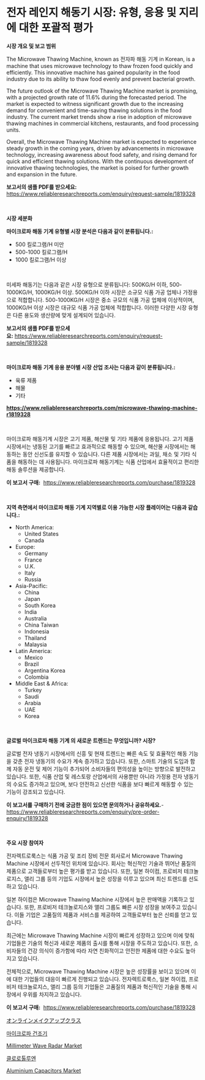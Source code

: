 <p><h1>전자 레인지 해동기 시장: 유형, 응용 및 지리에 대한 포괄적 평가</h1></p><p><strong>시장 개요 및 보고 범위</strong></p>
<p><p>The Microwave Thawing Machine, known as 전자파 해동 기계 in Korean, is a machine that uses microwave technology to thaw frozen food quickly and efficiently. This innovative machine has gained popularity in the food industry due to its ability to thaw food evenly and prevent bacterial growth.</p><p>The future outlook of the Microwave Thawing Machine market is promising, with a projected growth rate of 11.6% during the forecasted period. The market is expected to witness significant growth due to the increasing demand for convenient and time-saving thawing solutions in the food industry. The current market trends show a rise in adoption of microwave thawing machines in commercial kitchens, restaurants, and food processing units.</p><p>Overall, the Microwave Thawing Machine market is expected to experience steady growth in the coming years, driven by advancements in microwave technology, increasing awareness about food safety, and rising demand for quick and efficient thawing solutions. With the continuous development of innovative thawing technologies, the market is poised for further growth and expansion in the future.</p></p>
<p><strong>보고서의 샘플 PDF를 받으세요:</strong> <a href="https://www.reliableresearchreports.com/enquiry/request-sample/1819328">https://www.reliableresearchreports.com/enquiry/request-sample/1819328</a></p>
<p>&nbsp;</p>
<p><strong>시장 세분화</strong></p>
<p><strong>마이크로파 해동 기계 유형별 시장 분석은 다음과 같이 분류됩니다.:</strong></p>
<p><ul><li>500 킬로그램/H 미만</li><li>500-1000 킬로그램/H</li><li>1000 킬로그램/H 이상</li></ul></p>
<p>&nbsp;</p>
<p><p>미세파 해동기는 다음과 같은 시장 유형으로 분류됩니다: 500KG/H 이하, 500-1000KG/H, 1000KG/H 이상. 500KG/H 이하 시장은 소규모 식품 가공 업체나 가정용으로 적합합니다. 500-1000KG/H 시장은 중소 규모의 식품 가공 업체에 이상적이며, 1000KG/H 이상 시장은 대규모 식품 가공 업체에 적합합니다. 이러한 다양한 시장 유형은 다른 용도와 생산량에 맞게 설계되어 있습니다.</p></p>
<p><strong>보고서의 샘플 PDF를 받으세요:</strong>&nbsp;<a href="https://www.reliableresearchreports.com/enquiry/request-sample/1819328">https://www.reliableresearchreports.com/enquiry/request-sample/1819328</a></p>
<p>&nbsp;</p>
<p><strong> 마이크로파 해동 기계 응용 분야별 시장 산업 조사는 다음과 같이 분류됩니다.:</strong></p>
<p><ul><li>육류 제품</li><li>해물</li><li>기타</li></ul></p>
<p><strong><a href="https://www.reliableresearchreports.com/microwave-thawing-machine-r1819328">https://www.reliableresearchreports.com/microwave-thawing-machine-r1819328</a></strong></p>
<p>&nbsp;</p>
<p><p>마이크로파 해동기계 시장은 고기 제품, 해산물 및 기타 제품에 응용됩니다. 고기 제품 시장에서는 냉동된 고기를 빠르고 효과적으로 해동할 수 있으며, 해산물 시장에서는 해동하는 동안 신선도를 유지할 수 있습니다. 다른 제품 시장에서는 과일, 채소 및 기타 식품을 해동하는 데 사용됩니다. 마이크로파 해동기계는 식품 산업에서 효율적이고 편리한 해동 솔루션을 제공합니다.</p></p>
<p><strong>이 보고서 구매:</strong>&nbsp; <a href="https://www.reliableresearchreports.com/purchase/1819328">https://www.reliableresearchreports.com/purchase/1819328</a></p>
<p>&nbsp;</p>
<p><strong>지역 측면에서 마이크로파 해동 기계 지역별로 이용 가능한 시장 플레이어는 다음과 같습니다.:</strong></p>
<p><ul>
    <li>
        North America:
        <ul>
            <li>United States</li>
            <li>Canada</li>
        </ul>
    </li>
    <li>
        Europe:
        <ul>
            <li>Germany</li>
            <li>France</li>
            <li>U.K.</li>
            <li>Italy</li>
            <li>Russia</li>
        </ul>
    </li>
    <li>
        Asia-Pacific:
        <ul>
            <li>China</li>
            <li>Japan</li>
            <li>South Korea</li>
            <li>India</li>
            <li>Australia</li>
            <li>China Taiwan</li>
            <li>Indonesia</li>
            <li>Thailand</li>
            <li>Malaysia</li>
        </ul>
    </li>
    <li>
        Latin America:
        <ul>
            <li>Mexico</li>
            <li>Brazil</li>
            <li>Argentina Korea</li>
            <li>Colombia</li>
        </ul>
    </li>
    <li>
        Middle East & Africa:
        <ul>
            <li>Turkey</li>
            <li>Saudi</li>
            <li>Arabia</li>
            <li>UAE</li>
            <li>Korea</li>
        </ul>
    </li>
    </ul></p>
<p>&nbsp;</p>
<p><strong>글로벌 마이크로파 해동 기계 의 새로운 트렌드는 무엇입니까? 시장?</strong></p>
<p><p>글로벌 전자 냉동기 시장에서의 신흥 및 현재 트렌드는 빠른 속도 및 효율적인 해동 기능을 갖춘 전자 냉동기의 수요가 계속 증가하고 있습니다. 또한, 스마트 기술의 도입과 함께 자동 운전 및 제어 기능이 추가되어 소비자들의 편의성을 높이는 방향으로 발전하고 있습니다. 또한, 식품 산업 및 레스토랑 산업에서의 사용뿐만 아니라 가정용 전자 냉동기의 수요도 증가하고 있으며, 보다 안전하고 신선한 식품을 보다 빠르게 해동할 수 있는 기능이 강조되고 있습니다.</p></p>
<p><strong>이 보고서를 구매하기 전에 궁금한 점이 있으면 문의하거나 공유하세요.</strong>- <a href="https://www.reliableresearchreports.com/enquiry/pre-order-enquiry/1819328">https://www.reliableresearchreports.com/enquiry/pre-order-enquiry/1819328</a></p>
<p>&nbsp;</p>
<p><strong>주요 시장 참여자</strong></p>
<p><p>전자렉트로룩스는 식품 가공 및 조리 장비 전문 회사로서 Microwave Thawing Machine 시장에서 선두적인 위치에 있습니다. 회사는 혁신적인 기술과 뛰어난 품질의 제품으로 고객들로부터 높은 평가를 받고 있습니다. 또한, 일본 하이컴, 프로비저 테크놀로지스, 앨리 그룹 등의 기업도 시장에서 높은 성장을 이루고 있으며 최신 트렌드를 선도하고 있습니다. </p><p>일본 하이컴은 Microwave Thawing Machine 시장에서 높은 판매액을 기록하고 있습니다. 또한, 프로비저 테크놀로지스와 앨리 그룹도 빠른 시장 성장을 보여주고 있습니다. 이들 기업은 고품질의 제품과 서비스를 제공하여 고객들로부터 높은 신뢰를 얻고 있습니다.</p><p>최근에는 Microwave Thawing Machine 시장이 빠르게 성장하고 있으며 이에 맞춰 기업들은 기술의 혁신과 새로운 제품의 출시를 통해 시장을 주도하고 있습니다. 또한, 소비자들의 건강 의식이 증가함에 따라 자연 친화적이고 안전한 제품에 대한 수요도 높아지고 있습니다.</p><p>전체적으로, Microwave Thawing Machine 시장은 높은 성장률을 보이고 있으며 이에 대한 기업들의 대응이 빠르게 진행되고 있습니다. 전자렉트로룩스, 일본 하이컴, 프로비저 테크놀로지스, 앨리 그룹 등의 기업들은 고품질의 제품과 혁신적인 기술을 통해 시장에서 우위를 차지하고 있습니다.</p></p>
<p><strong>이 보고서 구매:</strong>&nbsp;&nbsp;<a href="https://www.reliableresearchreports.com/purchase/1819328">https://www.reliableresearchreports.com/purchase/1819328</a></p>
<p><p><a href="https://github.com/zjkmgcs938405/Market-Research-Report-List-1/blob/main/793918732543.md">オンラインメイクアップクラス</a></p><p><a href="https://github.com/KellyLyncyh543964/Market-Research-Report-List-1/blob/main/755346729618.md">마이크로파 건조기</a></p><p><a href="https://www.linkedin.com/pulse/decoding-millimeter-wave-radar-market-metrics-share-trends-tfvae?trackingId=cx0GJSx4fGxshrYg1VJ8Vw%3D%3D">Millimeter Wave Radar Market</a></p><p><a href="https://medium.com/@stanleylyittle554467/%ED%81%B4%EB%A1%9C%EB%A1%9C%ED%88%B4%EB%A3%A8%EC%97%94-%EC%8B%9C%EC%9E%A5%EC%9D%80-%EC%8B%9C%EC%9E%A5-%EC%A0%90%EC%9C%A0%EC%9C%A8-%EC%8B%9C%EC%9E%A5-%EB%8F%99%ED%96%A5-%EB%B0%8F-%EC%8B%9C%EC%9E%A5-%EC%84%B1%EC%9E%A5%EC%97%90-%EB%8C%80%ED%95%9C-%EC%A0%95%EB%B3%B4%EB%A5%BC-%EC%A0%9C%EA%B3%B5%ED%95%A9%EB%8B%88%EB%8B%A4-b3612cf79c9b">클로로톨루엔</a></p><p><a href="https://www.linkedin.com/pulse/aluminium-capacitors-market-analysis-its-cagr-segmentation-sluke?trackingId=pnaPfZXAwc2qXAZjQHshVg%3D%3D">Aluminium Capacitors Market</a></p></p>